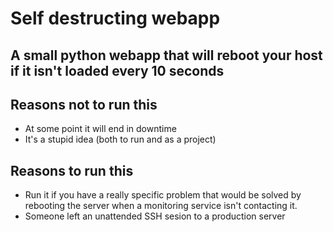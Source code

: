 # Self destructing webapp

## A small python webapp that will reboot your host if it isn't loaded every 10 seconds 

## Reasons not to run this

* At some point it will end in downtime
* It's a stupid idea (both to run and as a project)

## Reasons to run this

* Run it if you have a really specific problem that would be solved by rebooting the server when a monitoring service isn't contacting it.
* Someone left an unattended SSH sesion to a production server





